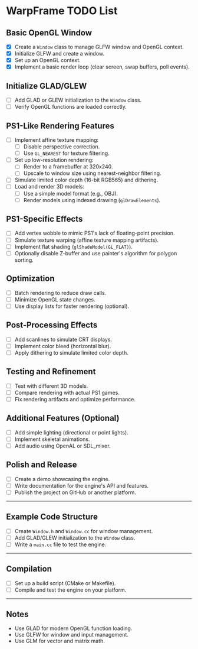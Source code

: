 # WarpFrame TODO List

## Basic OpenGL Window
- [x] Create a `Window` class to manage GLFW window and OpenGL context.
- [x] Initialize GLFW and create a window.
- [x] Set up an OpenGL context.
- [x] Implement a basic render loop (clear screen, swap buffers, poll events).

## Initialize GLAD/GLEW
- [ ] Add GLAD or GLEW initialization to the `Window` class.
- [ ] Verify OpenGL functions are loaded correctly.

## PS1-Like Rendering Features
- [ ] Implement affine texture mapping:
  - [ ] Disable perspective correction.
  - [ ] Use `GL_NEAREST` for texture filtering.
- [ ] Set up low-resolution rendering:
  - [ ] Render to a framebuffer at 320x240.
  - [ ] Upscale to window size using nearest-neighbor filtering.
- [ ] Simulate limited color depth (16-bit RGB565) and dithering.
- [ ] Load and render 3D models:
  - [ ] Use a simple model format (e.g., OBJ).
  - [ ] Render models using indexed drawing (`glDrawElements`).

## PS1-Specific Effects
- [ ] Add vertex wobble to mimic PS1's lack of floating-point precision.
- [ ] Simulate texture warping (affine texture mapping artifacts).
- [ ] Implement flat shading (`glShadeModel(GL_FLAT)`).
- [ ] Optionally disable Z-buffer and use painter's algorithm for polygon sorting.

## Optimization
- [ ] Batch rendering to reduce draw calls.
- [ ] Minimize OpenGL state changes.
- [ ] Use display lists for faster rendering (optional).

## Post-Processing Effects
- [ ] Add scanlines to simulate CRT displays.
- [ ] Implement color bleed (horizontal blur).
- [ ] Apply dithering to simulate limited color depth.

## Testing and Refinement
- [ ] Test with different 3D models.
- [ ] Compare rendering with actual PS1 games.
- [ ] Fix rendering artifacts and optimize performance.

## Additional Features (Optional)
- [ ] Add simple lighting (directional or point lights).
- [ ] Implement skeletal animations.
- [ ] Add audio using OpenAL or SDL_mixer.

## Polish and Release
- [ ] Create a demo showcasing the engine.
- [ ] Write documentation for the engine's API and features.
- [ ] Publish the project on GitHub or another platform.

---

## Example Code Structure
- [ ] Create `Window.h` and `Window.cc` for window management.
- [ ] Add GLAD/GLEW initialization to the `Window` class.
- [ ] Write a `main.cc` file to test the engine.

---

## Compilation
- [ ] Set up a build script (CMake or Makefile).
- [ ] Compile and test the engine on your platform.

---

## Notes
- Use GLAD for modern OpenGL function loading.
- Use GLFW for window and input management.
- Use GLM for vector and matrix math.
